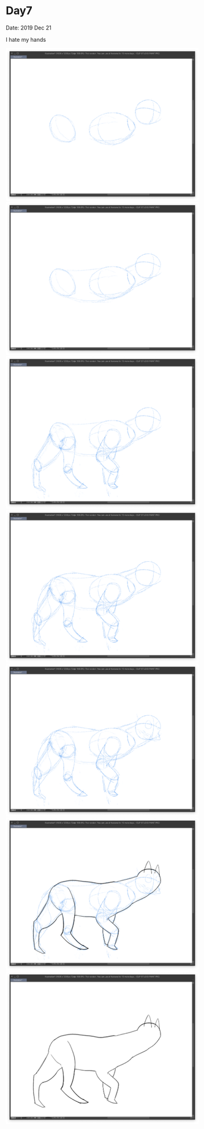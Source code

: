 # Day7

Date: 2019 Dec 21

I hate my hands

![](./d7-1.png)
![](./d7-2.png)
![](./d7-3.png)
![](./d7-4.png)
![](./d7-5.png)
![](./d7-6.png)
![](./d7-7.png)
